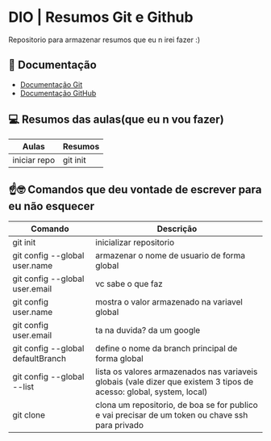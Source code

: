 # DIO | Resumos Git e Github

Repositorio para armazenar resumos que eu n irei fazer :)

## 📘 Documentação 
- [Documentação Git](https://git-scm.com/doc)
- [Documentação GitHub](https://docs.github.com/pt)

## 💻 Resumos das aulas(que eu n vou fazer)
| Aulas | Resumos|
|-------|--------|
| iniciar repo | git init |

## ☝️🤓 Comandos que deu vontade de escrever para eu não esquecer
| Comando | Descrição |
|-------- | --------- |
| git init | inicializar repositorio |
| git config --global user.name <name> | armazenar o nome de usuario de forma global|
|git config --global user.email <email> | vc sabe o que faz|
| git config user.name | mostra o valor armazenado na variavel global|
| git config user.email | ta na duvida? da um google |
| git config --global defaultBranch <name>| define o nome da branch principal de forma global |
| git config --global --list | lista os valores armazenados nas variaveis globais (vale dizer que existem 3 tipos de acesso: global, system, local) |
| git clone <URL> | clona um repositorio, de boa se for publico e vai precisar de um token ou chave ssh para privado|
